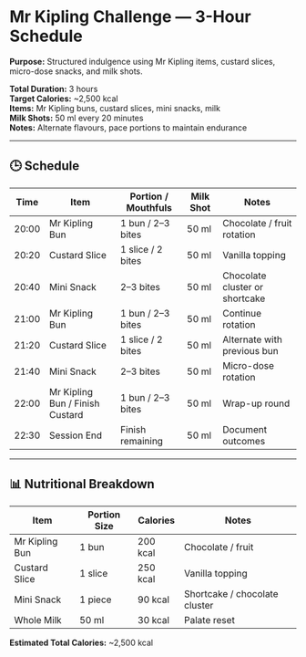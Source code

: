 # Mr Kipling Challenge — 3-Hour Schedule

**Purpose:** Structured indulgence using Mr Kipling items, custard slices, micro-dose snacks, and milk shots.

**Total Duration:** 3 hours  
**Target Calories:** ~2,500 kcal  
**Items:** Mr Kipling buns, custard slices, mini snacks, milk  
**Milk Shots:** 50 ml every 20 minutes  
**Notes:** Alternate flavours, pace portions to maintain endurance

---

## 🕒 Schedule

| Time  | Item                            | Portion / Mouthfuls | Milk Shot | Notes                          |
| ----- | ------------------------------- | ------------------- | --------- | ------------------------------ |
| 20:00 | Mr Kipling Bun                  | 1 bun / 2–3 bites   | 50 ml     | Chocolate / fruit rotation     |
| 20:20 | Custard Slice                   | 1 slice / 2 bites   | 50 ml     | Vanilla topping                |
| 20:40 | Mini Snack                      | 2–3 bites           | 50 ml     | Chocolate cluster or shortcake |
| 21:00 | Mr Kipling Bun                  | 1 bun / 2–3 bites   | 50 ml     | Continue rotation              |
| 21:20 | Custard Slice                   | 1 slice / 2 bites   | 50 ml     | Alternate with previous bun    |
| 21:40 | Mini Snack                      | 2–3 bites           | 50 ml     | Micro-dose rotation            |
| 22:00 | Mr Kipling Bun / Finish Custard | 1 bun / 2–3 bites   | 50 ml     | Wrap-up round                  |
| 22:30 | Session End                     | Finish remaining    | 50 ml     | Document outcomes              |

---

## 📊 Nutritional Breakdown

| Item           | Portion Size | Calories | Notes                         |
| -------------- | ------------ | -------- | ----------------------------- |
| Mr Kipling Bun | 1 bun        | 200 kcal | Chocolate / fruit             |
| Custard Slice  | 1 slice      | 250 kcal | Vanilla topping               |
| Mini Snack     | 1 piece      | 90 kcal  | Shortcake / chocolate cluster |
| Whole Milk     | 50 ml        | 30 kcal  | Palate reset                  |

**Estimated Total Calories:** ~2,500 kcal
